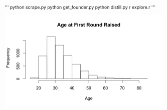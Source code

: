 '''
python scrape.py
python get_founder.py
python distill.py
r explore.r
'''

![x](https://raw.githubusercontent.com/astanway/crunchbase_analysis/master/age.png)
